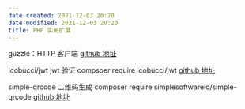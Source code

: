 ```yaml
---
date created: 2021-12-03 20:20
date modified: 2021-12-03 20:20
title: PHP 实用扩展
---
```

guzzle：HTTP 客户端 [github 地址](https://github.com/guzzle/guzzle)

lcobucci/jwt jwt 验证 compsoer require lcobucci/jwt	[github 地址](https://github.com/lcobucci/jwt)

simple-qrcode 二维码生成 composer require simplesoftwareio/simple-qrcode [github 地址](https://github.com/SimpleSoftwareIO/simple-qrcode) 

